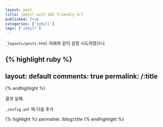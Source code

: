 ```yaml
---
layout: post
title: jekyll with SEO friendly url
published: True
categories: ['jekyll']
tags: ['jekyll']
---
```


`_layouts/posts.html` 아래와 같이 설정 시도하였으나


{% highlight ruby %}
---
layout: default
comments: true
permalink: /:title
---
{% endhighlight %}

결과 실패.

`_config.yml` 에 다음 추가

{% highlight  %}
permalink: /blog/:title
{% endhighlight %}